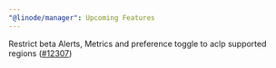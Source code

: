 ```yaml
---
"@linode/manager": Upcoming Features
---
```


Restrict beta Alerts, Metrics and preference toggle to aclp supported regions ([#12307](https://github.com/linode/manager/pull/12307))
